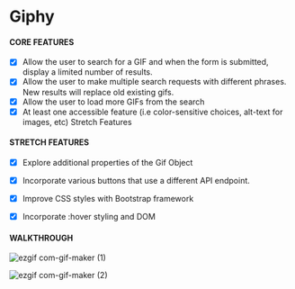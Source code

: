 # Giphy

#### CORE FEATURES

- [x] Allow the user to search for a GIF and when the form is submitted, display a limited number of results.
- [x] Allow the user to make multiple search requests with different phrases. New results will replace old existing gifs.
- [x] Allow the user to load more GIFs from the search
- [x] At least one accessible feature (i.e color-sensitive choices, alt-text for images, etc)
      Stretch Features

#### STRETCH FEATURES

- [x] Explore additional properties of the Gif Object
- [x] Incorporate various buttons that use a different API endpoint.
- [x] Improve CSS styles with Bootstrap framework
- [x] Incorporate :hover styling and DOM


#### WALKTHROUGH

![ezgif com-gif-maker (1)](https://user-images.githubusercontent.com/68205883/168934956-b8da6fff-f83a-4685-b3bc-d0da547d2692.gif)




![ezgif com-gif-maker (2)](https://user-images.githubusercontent.com/68205883/168935001-cbedac7a-3862-47e7-9f14-54f2e7a62149.gif)
